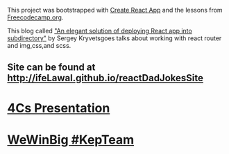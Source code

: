 This project was bootstrapped with [Create React
App](https://github.com/facebook/create-react-app) and the lessons from [Freecodecamp.org](https://www.freecodecamp.org/learn/front-end-libraries/react/).

This blog called ["An elegant solution of deploying React app into
subdirectory"](https://skryvets.com/blog/2018/09/20/an-elegant-solution-of-deploying-react-app-into-a-subdirectory/)
by Sergey Kryvetsgoes talks about working with react router and img,css,and scss.

## Site can be found at http://ifeLawal.github.io/reactDadJokesSite

# [4Cs Presentation](https://docs.google.com/presentation/d/1P451TO_dqG3uG_Sjr95F7DW2lsBwWMeJsvREGmMjeoQ/edit#slide=id.p)

# [WeWinBig #KepTeam](https://docs.google.com/presentation/d/1QoXPtW6VIagKicuMwjRJQz8hs1TXOdULPAVe618kvPQ/edit#slide=id.g8d237066ab_0_311)
